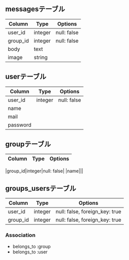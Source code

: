 ## messagesテーブル

|Column|Type|Options|
|------|----|-------|
|user_id|integer|null: false|
|group_id|integer|null: false|
|body|text||
|image|string||


## userテーブル

|Column|Type|Options|
|------|----|-------|
|user_id|integer|null: false|
|name|||
|mail|||
|password|||

## groupテーブル

|Column|Type|Options|
|------|----|-------|

|group_id|integer|null: false|
|name|||


## groups_usersテーブル

|Column|Type|Options|
|------|----|-------|
|user_id | integer | null: false, foreign_key: true|
|group_id | integer | null: false, foreign_key: true|

### Association
- belongs_to :group
- belongs_to :user